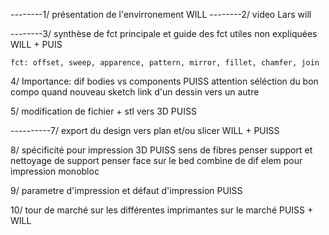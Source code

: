 --------1/ présentation de l'envirronement      WILL
--------2/ video Lars         will



--------3/ synthèse de fct principale et guide des fct utiles non expliquées  WILL + PUIS

    fct: offset, sweep, apparence, pattern, mirror, fillet, chamfer, join

4/ Importance: dif bodies vs components       PUISS
              attention séléction du bon compo quand nouveau sketch
              link d'un dessin vers un autre

5/ modification de fichier + stl vers 3D      PUISS

----------7/ export du design vers plan et/ou slicer    WILL + PUISS


8/ spécificité pour impression 3D     PUISS
              sens de fibres
              penser support et nettoyage de support
              penser face sur le bed
              combine de dif elem pour impression monobloc

9/ parametre d'impression et défaut d'impression      PUISS

10/ tour de marché sur les différentes imprimantes sur le marché      PUISS + WILL

